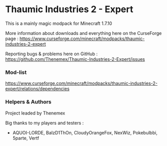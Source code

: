 # Thaumic Industries 2 - Expert

This is a mainly magic modpack for Minecraft 1.7.10

More information about downloads and everything here on the CurseForge page : https://www.curseforge.com/minecraft/modpacks/thaumic-industries-2-expert

Reporting bugs & problems here on GitHub : https://github.com/Thenemex/Thaumic-Industries-2-Expert/issues

### Mod-list
https://www.curseforge.com/minecraft/modpacks/thaumic-industries-2-expert/relations/dependencies

### Helpers & Authors
Project leaded by Thenemex

Big thanks to my players and testers :
 - AQUOI-LORDE, BaIzD1ThOn, CloudyOrangeFox, NexWiz, Pokebulbbi, 5parte, Vertf
